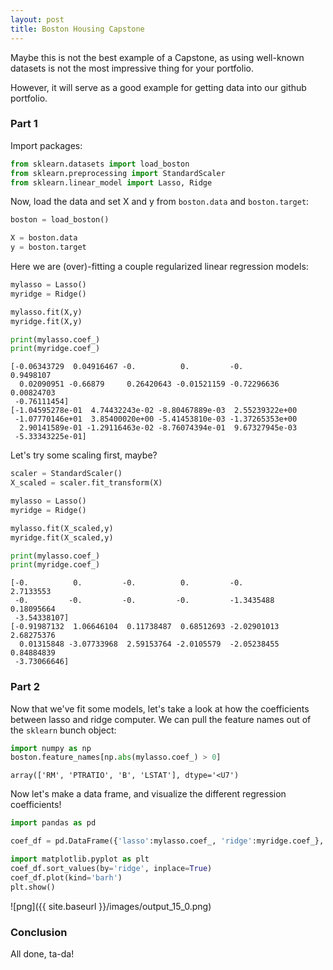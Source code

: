 ```yaml
---
layout: post
title: Boston Housing Capstone
---
```


Maybe this is not the best example of a Capstone, as using well-known datasets is not the most impressive thing for your portfolio.

However, it will serve as a good example for getting data into our github portfolio.

### Part 1

Import packages:


```python
from sklearn.datasets import load_boston
from sklearn.preprocessing import StandardScaler
from sklearn.linear_model import Lasso, Ridge
```

Now, load the data and set X and y from `boston.data` and `boston.target`:


```python
boston = load_boston()

X = boston.data
y = boston.target
```

Here we are (over)-fitting a couple regularized linear regression models:


```python
mylasso = Lasso()
myridge = Ridge()

mylasso.fit(X,y)
myridge.fit(X,y)

print(mylasso.coef_)
print(myridge.coef_)
```

    [-0.06343729  0.04916467 -0.          0.         -0.          0.9498107
      0.02090951 -0.66879     0.26420643 -0.01521159 -0.72296636  0.00824703
     -0.76111454]
    [-1.04595278e-01  4.74432243e-02 -8.80467889e-03  2.55239322e+00
     -1.07770146e+01  3.85400020e+00 -5.41453810e-03 -1.37265353e+00
      2.90141589e-01 -1.29116463e-02 -8.76074394e-01  9.67327945e-03
     -5.33343225e-01]
    

Let's try some scaling first, maybe?


```python
scaler = StandardScaler()
X_scaled = scaler.fit_transform(X)
```


```python
mylasso = Lasso()
myridge = Ridge()

mylasso.fit(X_scaled,y)
myridge.fit(X_scaled,y)

print(mylasso.coef_)
print(myridge.coef_)
```

    [-0.          0.         -0.          0.         -0.          2.7133553
     -0.         -0.         -0.         -0.         -1.3435488   0.18095664
     -3.54338107]
    [-0.91987132  1.06646104  0.11738487  0.68512693 -2.02901013  2.68275376
      0.01315848 -3.07733968  2.59153764 -2.0105579  -2.05238455  0.84884839
     -3.73066646]
    

### Part 2

Now that we've fit some models, let's take a look at how the coefficients between lasso and ridge computer. We can pull the feature names out of the `sklearn` bunch object:


```python
import numpy as np
boston.feature_names[np.abs(mylasso.coef_) > 0]
```




    array(['RM', 'PTRATIO', 'B', 'LSTAT'], dtype='<U7')



Now let's make a data frame, and visualize the different regression coefficients!


```python
import pandas as pd

coef_df = pd.DataFrame({'lasso':mylasso.coef_, 'ridge':myridge.coef_}, index=boston.feature_names)
```


```python
import matplotlib.pyplot as plt
coef_df.sort_values(by='ridge', inplace=True)
coef_df.plot(kind='barh')
plt.show()
```

![png]({{ site.baseurl }}/images/output_15_0.png)

### Conclusion

All done, ta-da!
